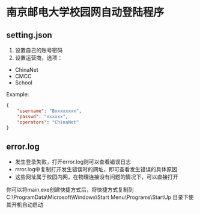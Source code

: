 # 南京邮电大学校园网自动登陆程序

## setting.json

1. 设置自己的账号密码
2. 设置运营商，选项：
  - ChinaNet
  - CMCC
  - School

Example:
```json
{
    "username": "Bxxxxxxxx",
    "passwd": "xxxxxx",
    "operators": "ChinaNet"
}
```

## error.log

  - 发生登录失败，打开error.log则可以查看错误日志
  - rrror.log中复制打开发生错误时的网址，即可查看发生错误的具体原因
  - 这些网址属于校园内网，在物理连接没有问题的情况下，可以直接打开

你可以将main.exe创建快捷方式后，将快捷方式复制到 C:\ProgramData\Microsoft\Windows\Start Menu\Programs\StartUp 目录下使其开机自动启动
